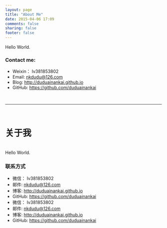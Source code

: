 ```yaml
---
layout: page
title: "About Me"
date: 2015-04-06 17:09
comments: false
sharing: false
footer: false
---
```


Hello World.

### Contact me:

* Weixin： lv381853802
* Email: <nkdudu@126.com>
* Blog: <http://duduainankai.github.io>
* GitHub: <https://github.com/duduainankai>

<br />

----------
<br />

# 关于我 
<br />
Hello World.

### 联系方式

* 微信： lv381853802
* 邮件: <nkdudu@126.com>
* 博客: <http://duduainankai.github.io>
* GitHub: <https://github.com/duduainankai>
* 微信： lv381853802
* 邮件: <nkdudu@126.com>
* 博客: <http://duduainankai.github.io>
* GitHub: <https://github.com/duduainankai>

